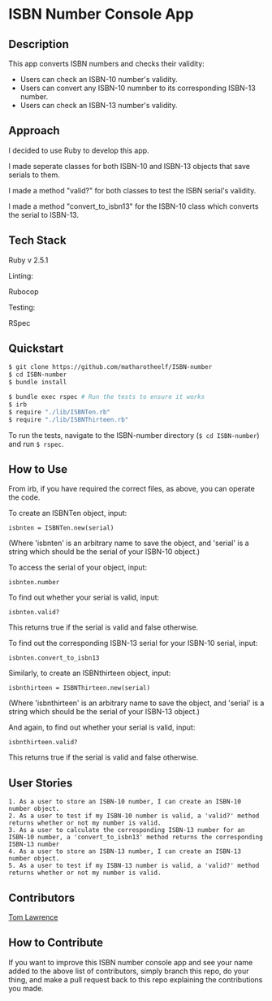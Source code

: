 # ISBN Number Console App

## Description

This app converts ISBN numbers and checks their validity:
*  Users can check an ISBN-10 number's validity.
*  Users can convert any ISBN-10 numnber to its corresponding ISBN-13 number.
*  Users can check an ISBN-13 number's validity.

## Approach

I decided to use Ruby to develop this app.

I made seperate classes for both ISBN-10 and ISBN-13 objects that save serials to them.  

I made a method "valid?" for both classes to test the ISBN serial's validity.

I made a method "convert_to_isbn13" for the ISBN-10 class which converts the serial to ISBN-13.


## Tech Stack
Ruby v 2.5.1

Linting:

Rubocop

Testing:

RSpec


## Quickstart

```bash
$ git clone https://github.com/matharotheelf/ISBN-number
$ cd ISBN-number
$ bundle install

$ bundle exec rspec # Run the tests to ensure it works
$ irb
$ require "./lib/ISBNTen.rb"
$ require "./lib/ISBNThirteen.rb"
```
To run the tests, navigate to the ISBN-number directory (`$ cd ISBN-number`) and run `$ rspec`.

## How to Use

From irb, if you have required the correct files, as above, you can operate the code.

To create an ISBNTen object, input:

```isbnten = ISBNTen.new(serial)```

(Where 'isbnten' is an arbitrary name to save the object, and 'serial' is a string which should be the serial of your ISBN-10 object.)

To access the serial of your object, input:

```isbnten.number```

To find out whether your serial is valid, input:

```isbnten.valid?```

This returns true if the serial is valid and false otherwise.

To find out the corresponding ISBN-13 serial for your ISBN-10 serial, input:

```isbnten.convert_to_isbn13```

Similarly, to create an ISBNthirteen object, input:

```isbnthirteen = ISBNThirteen.new(serial)```

(Where 'isbnthirteen' is an arbitrary name to save the object, and 'serial' is a string which should be the serial of your ISBN-13 object.)

And again, to find out whether your serial is valid, input:

```isbnthirteen.valid?```

This returns true if the serial is valid and false otherwise.

## User Stories
```
1. As a user to store an ISBN-10 number, I can create an ISBN-10 number object.
2. As a user to test if my ISBN-10 number is valid, a 'valid?' method returns whether or not my number is valid.
3. As a user to calculate the corresponding ISBN-13 number for an ISBN-10 number, a 'convert_to_isbn13' method returns the corresponding ISBN-13 number
4. As a user to store an ISBN-13 number, I can create an ISBN-13 number object.
5. As a user to test if my ISBN-13 number is valid, a 'valid?' method returns whether or not my number is valid.
```

## Contributors

[Tom Lawrence](https://github.com/matharotheelf)  

## How to Contribute

If you want to improve this ISBN number console app and see your name added to the above list of contributors, simply branch this repo, do your thing, and make a pull request back to this repo explaining the contributions you made.
